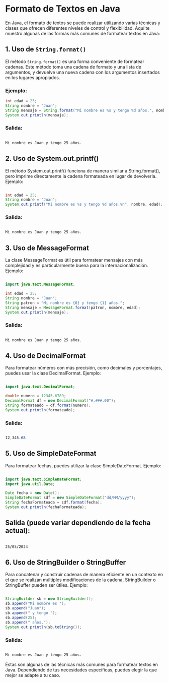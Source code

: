 # Formato de Textos en Java

En Java, el formato de textos se puede realizar utilizando varias técnicas y clases que ofrecen diferentes niveles de control y flexibilidad. Aquí te muestro algunas de las formas más comunes de formatear textos en Java:

## 1. Uso de `String.format()`

El método `String.format()` es una forma conveniente de formatear cadenas. Este método toma una cadena de formato y una lista de argumentos, y devuelve una nueva cadena con los argumentos insertados en los lugares apropiados.

### Ejemplo:

```java
int edad = 25;
String nombre = "Juan";
String mensaje = String.format("Mi nombre es %s y tengo %d años.", nombre, edad);
System.out.println(mensaje);
```

### Salida:

```css

Mi nombre es Juan y tengo 25 años.
```
## 2. Uso de System.out.printf()

El método System.out.printf() funciona de manera similar a String.format(), pero imprime directamente la cadena formateada en lugar de devolverla.
Ejemplo:

```java

int edad = 25;
String nombre = "Juan";
System.out.printf("Mi nombre es %s y tengo %d años.%n", nombre, edad);
```

### Salida:

```css

Mi nombre es Juan y tengo 25 años.
```

## 3. Uso de MessageFormat

La clase MessageFormat es útil para formatear mensajes con más complejidad y es particularmente buena para la internacionalización.
Ejemplo:

```java

import java.text.MessageFormat;

int edad = 25;
String nombre = "Juan";
String patron = "Mi nombre es {0} y tengo {1} años.";
String mensaje = MessageFormat.format(patron, nombre, edad);
System.out.println(mensaje);
```

### Salida:

```css

Mi nombre es Juan y tengo 25 años.
```

## 4. Uso de DecimalFormat

Para formatear números con más precisión, como decimales y porcentajes, puedes usar la clase DecimalFormat.
Ejemplo:

```java

import java.text.DecimalFormat;

double numero = 12345.6789;
DecimalFormat df = new DecimalFormat("#,###.00");
String formateado = df.format(numero);
System.out.println(formateado);
```

### Salida:

```css

12,345.68
```

## 5. Uso de SimpleDateFormat

Para formatear fechas, puedes utilizar la clase SimpleDateFormat.
Ejemplo:

```java

import java.text.SimpleDateFormat;
import java.util.Date;

Date fecha = new Date();
SimpleDateFormat sdf = new SimpleDateFormat("dd/MM/yyyy");
String fechaFormateada = sdf.format(fecha);
System.out.println(fechaFormateada);
```

## Salida (puede variar dependiendo de la fecha actual):

```css

25/05/2024
```

## 6. Uso de StringBuilder o StringBuffer

Para concatenar y construir cadenas de manera eficiente en un contexto en el que se realizan múltiples modificaciones de la cadena, StringBuilder o StringBuffer pueden ser útiles.
Ejemplo:

```java

StringBuilder sb = new StringBuilder();
sb.append("Mi nombre es ");
sb.append("Juan");
sb.append(" y tengo ");
sb.append(25);
sb.append(" años.");
System.out.println(sb.toString());
```

### Salida:

```css

Mi nombre es Juan y tengo 25 años.
```

Estas son algunas de las técnicas más comunes para formatear textos en Java. Dependiendo de tus necesidades específicas, puedes elegir la que mejor se adapte a tu caso.